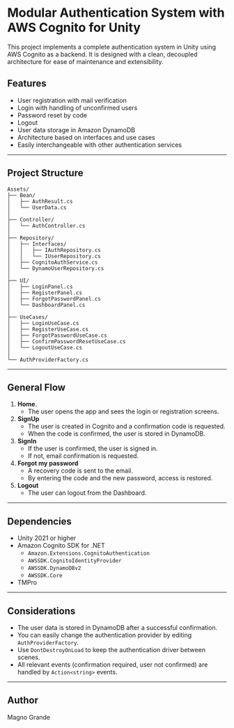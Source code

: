 
# Modular Authentication System with AWS Cognito for Unity

This project implements a complete authentication system in Unity using AWS Cognito as a backend. It is designed with a clean, decoupled architecture for ease of maintenance and extensibility.

## Features

- User registration with mail verification
- Login with handling of unconfirmed users
- Password reset by code
- Logout
- User data storage in Amazon DynamoDB
- Architecture based on interfaces and use cases
- Easily interchangeable with other authentication services

---

## Project Structure

```
Assets/
├── Bean/
│   ├── AuthResult.cs
│   └── UserData.cs
│
├── Controller/
│   └── AuthController.cs
│
├── Repository/
│   ├── Interfaces/
│   │   ├── IAuthRepository.cs
│   │   └── IUserRepository.cs
│   ├── CognitoAuthService.cs
│   └── DynamoUserRepository.cs
│
├── UI/
│   ├── LoginPanel.cs
│   ├── RegisterPanel.cs
│   ├── ForgotPasswordPanel.cs
│   └── DashboardPanel.cs
│
├── UseCases/
│   ├── LoginUseCase.cs
│   ├── RegisterUseCase.cs
│   ├── ForgotPasswordUseCase.cs
│   ├── ConfirmPasswordResetUseCase.cs
│   └── LogoutUseCase.cs
│
└── AuthProviderFactory.cs
```

---

## General Flow

1. **Home**.
   - The user opens the app and sees the login or registration screens.
2. **SignUp**
   - The user is created in Cognito and a confirmation code is requested.
   - When the code is confirmed, the user is stored in DynamoDB.
3. **SignIn**
   - If the user is confirmed, the user is signed in.
   - If not, email confirmation is requested.
4. **Forgot my password**
   - A recovery code is sent to the email.
   - By entering the code and the new password, access is restored.
5. **Logout**
   - The user can logout from the Dashboard.

---

## Dependencies

- Unity 2021 or higher
- Amazon Cognito SDK for .NET
  - `Amazon.Extensions.CognitoAuthentication`
  - `AWSSDK.CognitoIdentityProvider`
  - `AWSSDK.DynamoDBv2`
  - `AWSSDK.Core`
- TMPro

---

## Considerations

- The user data is stored in DynamoDB after a successful confirmation.
- You can easily change the authentication provider by editing `AuthProviderFactory`.
- Use `DontDestroyOnLoad` to keep the authentication driver between scenes.
- All relevant events (confirmation required, user not confirmed) are handled by `Action<string>` events.

---

## Author

Magno Grande
